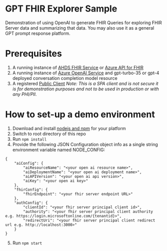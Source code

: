 # GPT FHIR Explorer Sample
Demonstration of using OpenAI to generate FHIR Queries for exploring FHIR Server data and summarizing that data.  You may also use it as a general GPT prompt response platform.
# Prerequisites
1. A running instance of [AHDS FHIR Service](https://learn.microsoft.com/en-us/azure/healthcare-apis/fhir/fhir-portal-quickstart) or [Azure API for FHIR](https://learn.microsoft.com/en-us/azure/healthcare-apis/azure-api-for-fhir/fhir-paas-portal-quickstart)
2. A running instance of [Azure OpenAI Service](https://learn.microsoft.com/en-us/azure/cognitive-services/openai/overview?wt.mc_id=acom_openaiwhatis_webpage_gdc) and gpt-turbo-35 or gpt-4 deployed conversation completion model resource
3. A registered [Public Client](https://learn.microsoft.com/en-us/azure/healthcare-apis/azure-api-for-fhir/register-public-azure-ad-client-app)
<I>Note: This is a SPA client and is not secure it is for demonstration purposes and not to be used in production or with any PHI/PII.</I>
# How to set-up a demo environment
1.  Download and install [nodejs and npm](https://nodejs.org/en/download) for your platform
2.  Switch to root directory of this repo
3.  Run ```npm install```
4.  Provide the following JSON Configuration object info as a single string environment variable named NODE_CONFIG:
```
{
	"aiConfig": {
		"aiResourceName": "<your open ai resource name>",
		"aiDeploymentName": "<your open ai deployment name>",
		"aiAPIVersion": "<your open ai api version>",
		"aiKey": "<your open ai key>"
	},
	"fhirConfig": {
		"fhirEndpoint": "<your fhir server endpoint URL>"
	},
	"authConfig": {
		"clientId": "<your fhir server principal client id>",
		"authority": "<your fhir server principal client authority e.g. https://login.microsoftonline.com/{tenantid}>",
		"redirectUri": "<your fhir server principal client redirect url e.g. http://localhost:3000>"
	}
}
```
5. Run ```npm start```